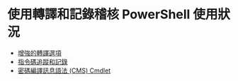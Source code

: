 # <a name="audit-powershell-usage-using-transcription-and-logging"></a>使用轉譯和記錄稽核 PowerShell 使用狀況

- [增強的轉譯選項](audit_transcript.md)
- [指令碼追蹤和記錄](audit_script.md)
- [密碼編譯訊息語法 (CMS) Cmdlet](audit_cms.md)
